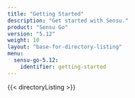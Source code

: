 ```yaml
---
title: "Getting Started"
description: "Get started with Sensu."
product: "Sensu Go"
version: "5.12"
weight: 10
layout: "base-for-directory-listing"
menu:
  sensu-go-5.12:
    identifier: getting-started
---
```


{{< directoryListing >}}
